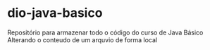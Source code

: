 # dio-java-basico
Repositório para armazenar todo o código do curso de Java Básico
Alterando o conteudo de um arquvio de forma local